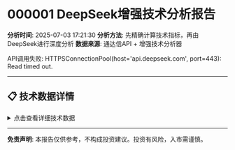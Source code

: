 # 000001 DeepSeek增强技术分析报告

**分析时间**: 2025-07-03 17:21:30
**分析方法**: 先精确计算技术指标，再由DeepSeek进行深度分析
**数据来源**: 通达信API + 增强技术分析器

API调用失败: HTTPSConnectionPool(host='api.deepseek.com', port=443): Read timed out.

---

## 📋 技术数据详情

<details>
<summary>点击查看详细技术数据</summary>


# 000001 股票数据分析

## 📊 实时行情
- 股票名称: 平安银行
- 当前价格: ¥12.35
- 涨跌幅: 0.24%
- 成交量: 794,085手
- 更新时间: 2025-07-03 15:28:58

## 📈 历史数据概览
- 数据期间: 2025-05-28 至 2025-07-03
- 数据条数: 26条
- 期间最高: ¥12.58
- 期间最低: ¥11.44
- 期间涨幅: 7.11%

## 🔍 技术指标
- MA5: ¥12.25
- MA10: ¥12.14
- MA20: ¥11.94
- RSI: 73.33
- MACD: 0.1324

## 📋 最近5日数据
                      Open  Close   High    Low     Volume        Amount  year  month  day  hour  minute  Symbol
datetime                                                                                                        
2025-06-27 15:00:00  12.37  12.20  12.58  12.13  2377600.0  2.937865e+09  2025      6   27    15       0  000001
2025-06-30 15:00:00  12.14  12.07  12.17  11.96  1504819.0  1.812492e+09  2025      6   30    15       0  000001
2025-07-01 15:00:00  12.06  12.30  12.33  12.06  1354341.0  1.653807e+09  2025      7    1    15       0  000001
2025-07-02 15:00:00  12.31  12.32  12.41  12.23  1200411.0  1.481842e+09  2025      7    2    15       0  000001
2025-07-03 15:00:00  12.33  12.35  12.42  12.28   794085.0  9.805460e+08  2025      7    3    15       0  000001

数据来源: 通达信API (实时数据)


</details>

---

**免责声明**: 本报告仅供参考，不构成投资建议。投资有风险，入市需谨慎。